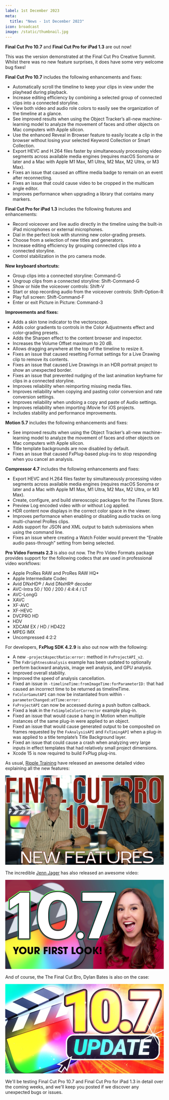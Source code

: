 ```yaml
---
label: 1st December 2023
meta:
  title: "News - 1st December 2023"
icon: broadcast
image: /static/thumbnail.jpg
---
```


**Final Cut Pro 10.7** and **Final Cut Pro for iPad 1.3** are out now!

This was the version demonstrated at the Final Cut Pro Creative Summit. Whilst there was no new feature surprises, it does have some very welcome bug fixes!

**Final Cut Pro 10.7** includes the following enhancements and fixes:

- Automatically scroll the timeline to keep your clips in view under the playhead during playback.
- Increase editing efficiency by combining a selected group of connected clips into a connected storyline.
- View both video and audio role colors to easily see the organization of the timeline at a glance.
- See improved results when using the Object Tracker’s all-new machine-learning model to analyze the movement of faces and other objects on Mac computers with Apple silicon.
- Use the enhanced Reveal in Browser feature to easily locate a clip in the browser without losing your selected Keyword Collection or Smart Collection.
- Export HEVC and H.264 files faster by simultaneously processing video segments across available media engines (requires macOS Sonoma or later and a Mac with Apple M1 Max, M1 Ultra, M2 Max, M2 Ultra, or M3 Max).
- Fixes an issue that caused an offline media badge to remain on an event after reconnecting.
- Fixes an issue that could cause video to be cropped in the multicam angle editor.
- Improves performance when upgrading a library that contains many markers.

**Final Cut Pro for iPad 1.3** includes the following features and enhancements:

- Record voiceover and live audio directly in the timeline using the built-in iPad microphones or external microphones.
- Dial in the perfect look with stunning new color-grading presets.
- Choose from a selection of new titles and generators.
- Increase editing efficiency by grouping connected clips into a connected storyline.
- Control stabilization in the pro camera mode.

**New keyboard shortcuts:**
- Group clips into a connected storyline: Command-G
- Ungroup clips from a connected storyline: Shift-Command-G
- Show or hide the voiceover controls: Shift-V
- Start or stop recording audio from the voiceover controls: Shift-Option-R
- Play full screen: Shift-Command-F
- Enter or exit Picture in Picture: Command-3

**Improvements and fixes:**
- Adds a skin tone indicator to the vectorscope.
- Adds color gradients to controls in the Color Adjustments effect and color-grading presets.
- Adds the Sharpen effect to the content browser and inspector.
- Increases the Volume Offset maximum to 20 dB.
- Allows dragging anywhere at the top of the timeline to resize it.
- Fixes an issue that caused resetting Format settings for a Live Drawing clip to remove its contents.
- Fixes an issue that caused Live Drawings in an HDR portrait project to show an unexpected border.
- Fixes an issue that prevented nudging of the last animation keyframe for clips in a connected storyline.
- Improves reliability when reimporting missing media files.
- Improves reliability when copying and pasting color conversion and rate conversion settings.
- Improves reliability when undoing a copy and paste of Audio settings.
- Improves reliability when importing iMovie for iOS projects.
- Includes stability and performance improvements.

**Motion 5.7** includes the following enhancements and fixes:

- See improved results when using the Object Tracker’s all-new machine-learning model to analyze the movement of faces and other objects on Mac computers with Apple silicon.
- Title template backgrounds are now disabled by default.
- Fixes an issue that caused FxPlug-based plug-ins to stop responding when you cancel an analysis.

**Compressor 4.7** includes the following enhancements and fixes:

- Export HEVC and H.264 files faster by simultaneously processing video segments across available media engines (requires macOS Sonoma or later and a Mac with Apple M1 Max, M1 Ultra, M2 Max, M2 Ultra, or M3 Max).
- Create, configure, and build stereoscopic packages for the iTunes Store.
- Preview Log encoded video with or without Log applied.
- HDR content now displays in the correct color space in the viewer.
- Improves performance when enabling or disabling audio tracks on long multi-channel ProRes clips.
- Adds support for JSON and XML output to batch submissions when using the command line.
- Fixes an issue where creating a Watch Folder would prevent the “Enable audio pass-through” setting from being selected.

**Pro Video Formats 2.3** is also out now. The Pro Video Formats package provides support for the following codecs that are used in professional video workflows:

- Apple ProRes RAW and ProRes RAW HQ*
- Apple Intermediate Codec
- Avid DNxHD® / Avid DNxHR® decoder
- AVC-Intra 50 / 100 / 200 / 4:4:4 / LT
- AVC-LongG
- XAVC
- XF-AVC
- XF-HEVC
- DVCPRO HD
- HDV
- XDCAM EX / HD / HD422
- MPEG IMX
- Uncompressed 4:2:2

For developers, **FxPlug SDK 4.2.9** is also out now with the following:

- A new `-projectAspectRatio:error:` method in `FxProjectAPI_v2`.
- The `FxBrightnessAnalysis` example has been updated to optionally perform backward analysis, image well analysis, and GPU analysis.
- Improved overall stability.
- Improved the speed of analysis cancellation.
- Fixed an issue in `-timelineTime:fromImageTime:forParameterID:` that had caused an incorrect time to be returned as timelineTime.
- `FxColorGamutAPI` can now be instantiated from within `-parameterChanged:atTime:error:`
- `FxProjectAPI` can now be accessed during a push button callback.
- Fixed a leak in the `FxSimpleColorCorrector` example plug-in.
- Fixed an issue that would cause a hang in Motion when multiple instances of the same plug-in were applied to an object.
- Fixed an issue that would cause generated output to be composited on frames requested by the `FxAnalysisAPI` and `FxTimingAPI` when a plug-in was applied to a title template’s Title Background layer.
- Fixed an issue that could cause a crash when analyzing very large inputs in effect templates that had relatively small project dimensions.
- Xcode 15 is now required to build FxPlug plug-ins.

As usual, [Ripple Training](https://www.rippletraining.com) have released an awesome detailed video explaining all the new features:

[![](/static/fcp10-7-ripple-youtube.jpeg)](https://www.youtube.com/watch?v=lC5qQWyTuZ0)

The incredible [Jenn Jager](https://jennjager.com) has also released an awesome video:

[![](/static/fcp10-7-jenn-youtube.jpeg)](https://www.youtube.com/watch?v=bHYmIsJGCxY)

And of course, the The Final Cut Bro, Dylan Bates is also on the case:

[![](/static/fcpbro-10-7-youtube.jpeg)](https://www.youtube.com/watch?v=h8qDPtwKBQw)

We'll be testing Final Cut Pro 10.7 and Final Cut Pro for iPad 1.3 in detail over the coming weeks, and we'll keep you posted if we discover any unexpected bugs or issues.